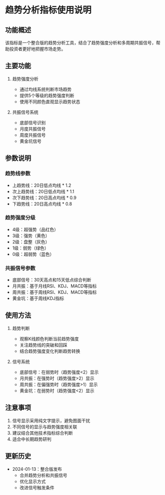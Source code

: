 # 趋势分析指标使用说明

## 功能概述
该指标是一个整合版的趋势分析工具，结合了趋势强度分析和多周期共振信号，帮助投资者更好地把握市场走势。

## 主要功能
1. 趋势强度分析
   - 通过均线系统判断市场趋势
   - 提供5个等级的趋势强度判断
   - 使用不同颜色直观显示趋势状态

2. 共振信号系统
   - 底部信号识别
   - 月度共振信号
   - 周度共振信号
   - 黄金坑信号

## 参数说明
### 趋势线参数
- 上趋势线：20日低点均线 * 1.2
- 次上趋势线：20日低点均线 * 1.1
- 次下趋势线：20日高点均线 * 0.9
- 下趋势线：20日高点均线 * 0.8

### 趋势强度分级
- 4级：超强势（品红色）
- 3级：强势（黄色）
- 2级：盘整（灰色）
- 1级：弱势（绿色）
- 0级：超弱势（蓝色）

### 共振信号参数
- 底部信号：30天高点和15天低点综合判断
- 月共振：基于月线RSI、KDJ、MACD等指标
- 周共振：基于周线RSI、KDJ、MACD等指标
- 黄金坑：基于周线KDJ指标

## 使用方法
1. 趋势判断
   - 观察K线颜色判断当前趋势强度
   - 关注趋势线的突破和回踩
   - 结合趋势强度变化判断趋势转换

2. 信号系统
   - 底部信号：在弱势时（趋势强度<2）显示
   - 月共振：在强势时（趋势强度>2）显示
   - 周共振：在偏强势时（趋势强度>1）显示
   - 黄金坑：在弱势时（趋势强度<2）显示

## 注意事项
1. 信号显示采用纯文字提示，避免图面干扰
2. 不同信号的显示与趋势强度相关联
3. 建议结合其他技术指标综合判断
4. 适合中长期趋势研判

## 更新历史
- 2024-01-13：整合版发布
  - 合并趋势分析和共振信号
  - 优化显示方式
  - 改进信号触发条件 
